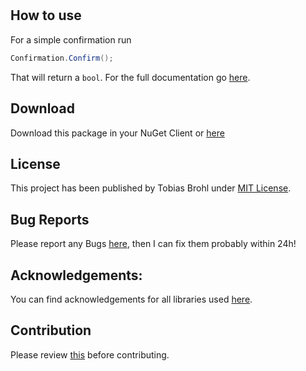 <br/><br/><br/><br/>

## How to use
For a simple confirmation run
```c#
Confirmation.Confirm();
```
That will return a `bool`.
For the full documentation go [here](./CodingDoc.html).
## Download
Download this package in your NuGet Client or [here](https://www.nuget.org/packages/ConfirmationDialogs)
## License
This project has been published by Tobias Brohl under [MIT License](https://raw.githubusercontent.com/TheMinefighter/ConfirmationDialogs/master/LICENSE.md).
## Bug Reports
Please report any Bugs  [here](https://github.com/TheMinefighter/ConfirmationDialogs/issues), then I can fix them probably within 24h!
## Acknowledgements:
You can find acknowledgements for all libraries used [here](./Acknowledgements.html).
## Contribution
Please review [this](https://raw.githubusercontent.com/TheMinefighter/ConfirmationDialogs/master/CONTRIBUTING.md) before contributing.
